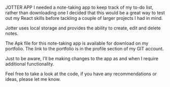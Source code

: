 JOTTER APP
I needed a note-taking app to keep track of my to-do list, rather than downloading one I decided that this would be a great way to test out my React skills before tackling a couple of larger projects I had in mind.

Jotter uses local storage and provides the ability to create, edit and delete notes.

The Apk file for this note-taking app is available for download on my portfolio. The link to the portfolio is in the profile section of my GIT account.

Just to be aware, I’ll be making changes to the app as and when I require additional functionality.

Feel free to take a look at the code, if you have any recommendations or ideas, please let me know.
